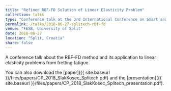 ```yaml
---
title: "Refined RBF-FD Solution of Linear Elasticity Problem"
collection: talks
type: "Conference talk at the 3rd International Conference on Smart and Sustainable Technologies"
permalink: /talks/2018-06-27-splitech-rbf-fd
venue: "FESB, University of Split"
date: 2018-06-27
location: "Split, Croatia"
share: false
---
```


A conference talk about the RBF-FD method and its application to
linear elasticity problems from fretting fatigue. 

You can also download the [paper]({{ site.baseurl }}/files/papers/CP_2018_SlakKosec_Splitech.pdf) and the
[presentation]({{ site.baseurl }}/files/papers/CP_2018_SlakKosec_Splitech_presentation.pdf).
